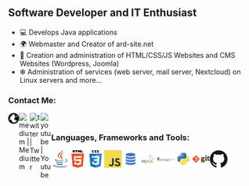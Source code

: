 ## Software Developer and IT Enthusiast
- 💻 Develops Java applications
- 🌍 Webmaster and Creator of ard-site.net
- 🔧 Creation and administration of HTML/CSS/JS Websites and CMS Websites (Wordpress, Joomla)
- ❇ Administration of services (web server, mail server, Nextcloud) on Linux servers and more...

### Contact Me:

[<img align="left" alt="dev.ard-site.net" width="22px" src="https://raw.githubusercontent.com/iconic/open-iconic/master/svg/globe.svg" />][website]
[<img align="left" alt="medium | Medium" width="22px" src="https://cdn.jsdelivr.net/npm/simple-icons@v3/icons/medium.svg" />][medium]
[<img align="left" alt="twitter | Twitter" width="22px" src="https://cdn.jsdelivr.net/npm/simple-icons@v3/icons/twitter.svg" />][twitter]
[<img align="left" alt="youtube | Youtube" width="22px" src="https://cdn.jsdelivr.net/npm/simple-icons@v3/icons/youtube.svg" />][youtube]

<br />

### Languages, Frameworks and Tools:
[<img align="left" alt="Java" width="36px" src="https://raw.githubusercontent.com/github/explore/80688e429a7d4ef2fca1e82350fe8e3517d3494d/topics/java/java.png" />][website]
[<img align="left" alt="HTML5" width="36px" src="https://raw.githubusercontent.com/github/explore/80688e429a7d4ef2fca1e82350fe8e3517d3494d/topics/html/html.png" />][website]
[<img align="left" alt="CSS3" width="36px" src="https://raw.githubusercontent.com/github/explore/80688e429a7d4ef2fca1e82350fe8e3517d3494d/topics/css/css.png" />][website]
[<img align="left" alt="JavaScript" width="36px" src="https://raw.githubusercontent.com/github/explore/80688e429a7d4ef2fca1e82350fe8e3517d3494d/topics/javascript/javascript.png" />][website]
[<img align="left" alt="SQL" width="36px" src="https://raw.githubusercontent.com/github/explore/80688e429a7d4ef2fca1e82350fe8e3517d3494d/topics/sql/sql.png" />][website]
[<img align="left" alt="MySQL" width="36px" src="https://raw.githubusercontent.com/github/explore/80688e429a7d4ef2fca1e82350fe8e3517d3494d/topics/mysql/mysql.png" />][website]
[<img align="left" alt="MongoDB" width="36px" src="https://raw.githubusercontent.com/github/explore/80688e429a7d4ef2fca1e82350fe8e3517d3494d/topics/mongodb/mongodb.png" />][website]
[<img align="left" alt="Python" width="36px" src="https://raw.githubusercontent.com/github/explore/80688e429a7d4ef2fca1e82350fe8e3517d3494d/topics/python/python.png" />][website]
[<img align="left" alt="Git" width="36px" src="https://raw.githubusercontent.com/github/explore/80688e429a7d4ef2fca1e82350fe8e3517d3494d/topics/git/git.png" />][website]
[<img align="left" alt="GitHub" width="36px" src="https://raw.githubusercontent.com/github/explore/78df643247d429f6cc873026c0622819ad797942/topics/github/github.png" />][website]

<br />
<br />

[website]: https://dev.ard-site.net
[medium]: https://medium.com/@ardsite
[twitter]: https://twitter.com/ardgrouphld
[youtube]: https://www.youtube.com/channel/UC_FiYfIVpoGtWAgXd_exbNg


